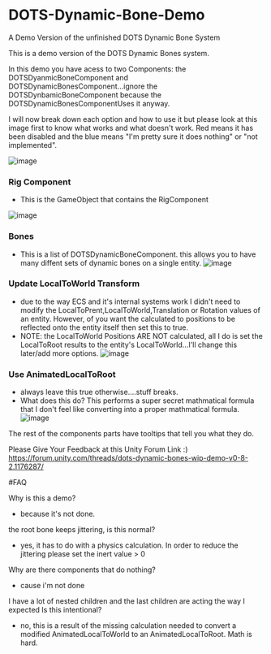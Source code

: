 # DOTS-Dynamic-Bone-Demo
A Demo Version of the unfinished DOTS Dynamic Bone System 

This is a demo version of the DOTS Dynamic Bones system.

In this demo you have acess to two Components: the DOTSDyanmicBoneComponent and DOTSDynamicBonesComponent...ignore the DOTSDynbamicBoneComponent because the DOTSDynamicBonesComponentUses it anyway.

I will now break down each option and how to use it but please look at this image first to know what works and what doesn't work.
Red means it has been disabled and the blue means "I'm pretty sure it does nothing" or "not implemented". 

![image](https://user-images.githubusercontent.com/26945893/134696931-78f3ae4b-665a-42cb-8481-bd7215eabaa4.png)

### Rig Component
  - This is the GameObject that contains the RigComponent

![image](https://user-images.githubusercontent.com/26945893/134694892-e45c7b85-48b5-4684-85be-64f3dcc56537.png)

### Bones
  - This is a list of DOTSDynamicBoneComponent. this allows you to have many diffent sets of dynamic bones on a single entity.
![image](https://user-images.githubusercontent.com/26945893/134699813-248221d6-36d8-44bd-a67a-fcfdbc6028b3.png)

### Update LocalToWorld Transform
  - due to the way ECS and it's internal systems work I didn't need to modify the LocalToPrent,LocalToWorld,Translation or Rotation values of an entity. However, of you want the calculated to positions to be reflected onto the entity itself then set this to true. 
  - NOTE: the LocalToWorld Positions ARE NOT calculated, all I do is set the LocalToRoot results to the entity's LocalToWorld...I'll change this later/add more options.
![image](https://user-images.githubusercontent.com/26945893/134699681-b3454adf-efaa-4da8-9c7b-1a313536a574.png)

### Use AnimatedLocalToRoot
 -  always leave this true otherwise....stuff breaks. 
 -  What does this do? This performs a super secret mathmatical formula that I don't feel like converting into a proper mathmatical formula.
![image](https://user-images.githubusercontent.com/26945893/134699644-3d1dda5a-bb2d-4a6a-a5dd-4a3679ee609e.png)

The rest of the components parts have tooltips that tell you what they do.

Please Give Your Feedback at this Unity Forum Link :)
https://forum.unity.com/threads/dots-dynamic-bones-wip-demo-v0-8-2.1176287/

#FAQ

Why is this a demo? 
- because it's not done.

the root bone keeps jittering, is this normal?
- yes, it has to do with a physics calculation. In order to reduce the jittering please set the inert value > 0

Why are there components that do nothing?
- cause i'm not done

I have a lot of nested children and the last children are acting the way I expected Is this intentional?
- no, this is a result of the missing calculation needed to convert a modified AnimatedLocalToWorld to an AnimatedLocalToRoot. Math is hard.

